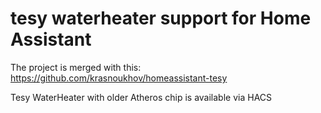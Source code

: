 # tesy waterheater support for Home Assistant

The project is merged with this: https://github.com/krasnoukhov/homeassistant-tesy

Tesy WaterHeater with older Atheros chip is available via HACS
